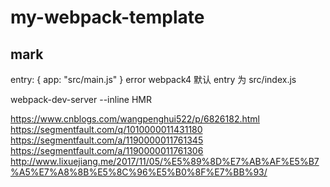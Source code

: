 # my-webpack-template

## mark

entry: { app: "src/main.js" }
error
webpack4 默认 entry 为 src/index.js

webpack-dev-server --inline
HMR

https://www.cnblogs.com/wangpenghui522/p/6826182.html
https://segmentfault.com/q/1010000011431180
https://segmentfault.com/a/1190000011761345
https://segmentfault.com/a/1190000011761306
http://www.lixuejiang.me/2017/11/05/%E5%89%8D%E7%AB%AF%E5%B7%A5%E7%A8%8B%E5%8C%96%E5%B0%8F%E7%BB%93/